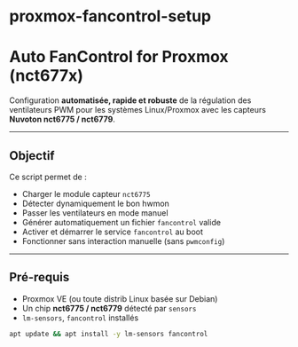 # proxmox-fancontrol-setup

# Auto FanControl for Proxmox (nct677x)

Configuration **automatisée, rapide et robuste** de la régulation des ventilateurs PWM pour les systèmes Linux/Proxmox avec les capteurs **Nuvoton nct6775 / nct6779**.

---

## Objectif

Ce script permet de :
- Charger le module capteur `nct6775`
- Détecter dynamiquement le bon hwmon
- Passer les ventilateurs en mode manuel
- Générer automatiquement un fichier `fancontrol` valide
- Activer et démarrer le service `fancontrol` au boot
- Fonctionner sans interaction manuelle (sans `pwmconfig`)

---

## Pré-requis

- Proxmox VE (ou toute distrib Linux basée sur Debian)
- Un chip **nct6775 / nct6779** détecté par `sensors`
- `lm-sensors`, `fancontrol` installés

```bash
apt update && apt install -y lm-sensors fancontrol
